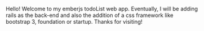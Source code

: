 Hello! Welcome to my emberjs todoList web app. Eventually, I will be
adding rails as the back-end and also the addition of a css framework like bootstrap 3, foundation or startup. Thanks for visiting!